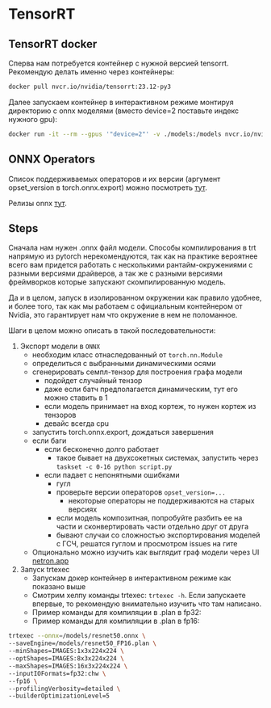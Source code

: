 # TensorRT


## TensorRT docker

Сперва нам потребуется контейнер с нужной версией tensorrt. 
Рекомендую делать именно через контейнеры:

```bash
docker pull nvcr.io/nvidia/tensorrt:23.12-py3
```

Далее запускаем контейнер в интерактивном режиме монтируя директорию с onnx моделями
(вместо device=2 поставьте индекс нужного gpu):

```bash
docker run -it --rm --gpus '"device=2"' -v ./models:/models nvcr.io/nvidia/tensorrt:23.12-py3
```

## ONNX Operators

Список поддерживаемых операторов и их версии (аргумент opset_version в torch.onnx.export) можно посмотреть [тут](https://github.com/onnx/onnx/blob/main/docs/Operators.md).

Релизы onnx [тут](https://github.com/onnx/onnx/releases).


## Steps

Сначала нам нужен .onnx файл модели. Способы компилирования в trt напрямую из pytorch нерекомендуются,
так как на практике вероятнее всего вам придется работать с несколькими рантайм-окружениями с разными версиями
драйверов, а так же с разными версиями фреймворков которые запускают скомпилированную модель.

Да и в целом, запуск в изолированном окружении как правило удобнее, и более того, так как мы работаем с официальным контейнером от Nvidia, это гарантирует нам что окружение в нем не поломанное.

Шаги в целом можно описать в такой последовательности:

1. Экспорт модели в `ONNX`
    - необходим класс отнаследованный от `torch.nn.Module`
    - определиться с выбранными динамическими осями
    - сгенерировать семпл-тензор для построения графа модели
        - подойдет случайный тензор
        - даже если батч предполагается динамическим, тут его можно ставить в 1
        - если модель принимает на вход кортеж, то нужен кортеж из тензоров
        - девайс всегда cpu
    - запустить torch.onnx.export, дождаться завершения
    - если баги
        - если бесконечно долго работает
            - такое бывает на двухсокетных системах, запустить через `taskset -c 0-16 python script.py`
        - если падает с непонятными ошибками
            - гугл
            - проверьте версии операторов `opset_version=...`
                - некоторые операторы не поддерживаются на старых версиях
            - если модель композитная, попробуйте разбить ее на части и сконвертировать части отдельно друг от друга
            - бывают случаи со сложностью экспортирования моделей с ГСЧ, решатся гуглом и просмотром issues на гите
    - Опционально можно изучить как выглядит граф модели через UI [netron.app](https://netron.app/)
2. Запуск trtexec
    - Запускам докер контейнер в интерактивном режиме как показано выше
    - Смотрим хелпу команды trtexec: `trtexec -h`. Если запускаете впервые, то рекомендую внимательно изучить что там написано.
    - Пример команды для компиляции в .plan в fp32:
    - Пример команды для компиляции в .plan в fp16:


```bash
trtexec --onnx=/models/resnet50.onnx \
--saveEngine=/models/resnet50_FP16.plan \
--minShapes=IMAGES:1x3x224x224 \
--optShapes=IMAGES:8x3x224x224 \
--maxShapes=IMAGES:16x3x224x224 \
--inputIOFormats=fp32:chw \
--fp16 \
--profilingVerbosity=detailed \
--builderOptimizationLevel=5
```

